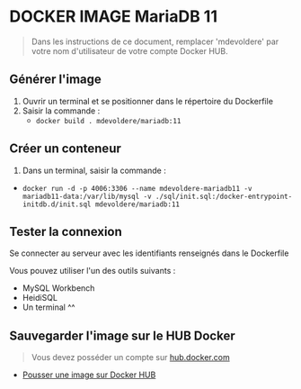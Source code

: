 # DOCKER IMAGE MariaDB 11

> Dans les instructions de ce document, remplacer 'mdevoldere' par votre nom d'utilisateur de votre compte Docker HUB.

## Générer l'image

1. Ouvrir un terminal et se positionner dans le répertoire du Dockerfile
2. Saisir la commande : 
    - `docker build . mdevoldere/mariadb:11`

## Créer un conteneur

1. Dans un terminal, saisir la commande :
 - `docker run -d -p 4006:3306 --name mdevoldere-mariadb11 -v mariadb11-data:/var/lib/mysql -v ./sql/init.sql:/docker-entrypoint-initdb.d/init.sql mdevoldere/mariadb:11`


 ## Tester la connexion

Se connecter au serveur avec les identifiants renseignés dans le Dockerfile

Vous pouvez utiliser l'un des outils suivants : 

- MySQL Workbench
- HeidiSQL
- Un terminal ^^

## Sauvegarder l'image sur le HUB Docker

> Vous devez posséder un compte sur [hub.docker.com](https://hub.docker.com) 

- [Pousser une image sur Docker HUB](https://docs.docker.com/get-started/introduction/build-and-push-first-image/)


